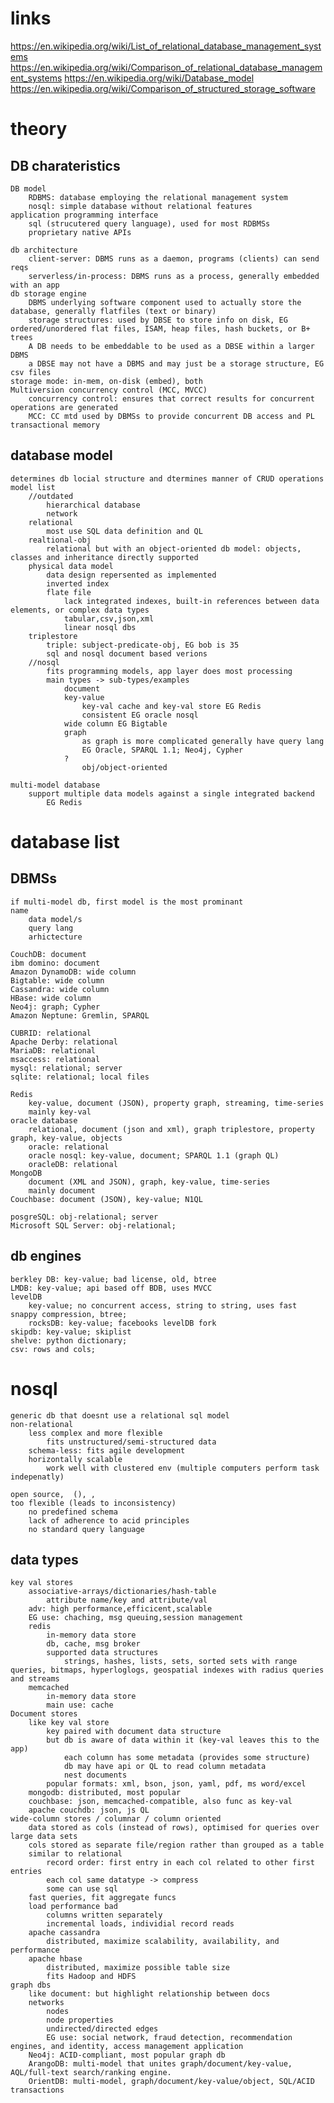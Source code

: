 # links
https://en.wikipedia.org/wiki/List_of_relational_database_management_systems
https://en.wikipedia.org/wiki/Comparison_of_relational_database_management_systems
https://en.wikipedia.org/wiki/Database_model
https://en.wikipedia.org/wiki/Comparison_of_structured_storage_software

# theory
## DB charateristics
    DB model
        RDBMS: database employing the relational management system
        nosql: simple database without relational features
    application programming interface
        sql (strucutered query language), used for most RDBMSs
        proprietary native APIs

    db architecture
        client-server: DBMS runs as a daemon, programs (clients) can send reqs
        serverless/in-process: DBMS runs as a process, generally embedded with an app
    db storage engine
        DBMS underlying software component used to actually store the database, generally flatfiles (text or binary)
        storage structures: used by DBSE to store info on disk, EG ordered/unordered flat files, ISAM, heap files, hash buckets, or B+ trees
        A DB needs to be embeddable to be used as a DBSE within a larger DBMS
        a DBSE may not have a DBMS and may just be a storage structure, EG csv files
    storage mode: in-mem, on-disk (embed), both
    Multiversion concurrency control (MCC, MVCC)
        concurrency control: ensures that correct results for concurrent operations are generated
        MCC: CC mtd used by DBMSs to provide concurrent DB access and PL transactional memory

## database model
    determines db locial structure and dtermines manner of CRUD operations
    model list
        //outdated
            hierarchical database
            network
        relational
            most use SQL data definition and QL
        realtional-obj
            relational but with an object-oriented db model: objects, classes and inheritance directly supported
        physical data model
            data design repersented as implemented
            inverted index
            flate file
                lack integrated indexes, built-in references between data elements, or complex data types
                tabular,csv,json,xml
                linear nosql dbs
        triplestore
            triple: subject-predicate-obj, EG bob is 35
            sql and nosql document based verions
        //nosql
            fits programming models, app layer does most processing
            main types -> sub-types/examples
                document
                key-value
                    key-val cache and key-val store EG Redis
                    consistent EG oracle nosql
                wide column EG Bigtable
                graph
                    as graph is more complicated generally have query lang
                    EG Oracle, SPARQL 1.1; Neo4j, Cypher
                ?
                    obj/object-oriented
                        
    multi-model database
        support multiple data models against a single integrated backend
            EG Redis

# database list
## DBMSs
    if multi-model db, first model is the most prominant
    name
        data model/s
        query lang
        arhictecture

    CouchDB: document
    ibm domino: document 
    Amazon DynamoDB: wide column
    Bigtable: wide column
    Cassandra: wide column
    HBase: wide column
    Neo4j: graph; Cypher
    Amazon Neptune: Gremlin, SPARQL

    CUBRID: relational
    Apache Derby: relational
    MariaDB: relational
    msaccess: relational
    mysql: relational; server
    sqlite: relational; local files

    Redis
        key-value, document (JSON), property graph, streaming, time-series 
        mainly key-val
    oracle database
        relational, document (json and xml), graph triplestore, property graph, key-value, objects
        oracle: relational
        oracle nosql: key-value, document; SPARQL 1.1 (graph QL)
        oracleDB: relational
    MongoDB
        document (XML and JSON), graph, key-value, time-series
        mainly document
    Couchbase: document (JSON), key-value; N1QL

    posgreSQL: obj-relational; server
    Microsoft SQL Server: obj-relational;

## db engines
    berkley DB: key-value; bad license, old, btree
    LMDB: key-value; api based off BDB, uses MVCC
    levelDB
        key-value; no concurrent access, string to string, uses fast snappy compression, btree;
        rocksDB: key-value; facebooks levelDB fork
    skipdb: key-value; skiplist
    shelve: python dictionary;
    csv: rows and cols;

# nosql
    generic db that doesnt use a relational sql model
    non-relational
        less complex and more flexible
            fits unstructured/semi-structured data
        schema-less: fits agile development
        horizontally scalable
            work well with clustered env (multiple computers perform task indepenatly)

    open source,  (), ,
    too flexible (leads to inconsistency)
        no predefined schema
        lack of adherence to acid principles
        no standard query language

## data types
    key val stores
        associative-arrays/dictionaries/hash-table
            attribute name/key and attribute/val
        adv: high performance,efficicent,scalable
        EG use: chaching, msg queuing,session management
        redis
            in-memory data store
            db, cache, msg broker
            supported data structures
                strings, hashes, lists, sets, sorted sets with range queries, bitmaps, hyperloglogs, geospatial indexes with radius queries and streams
        memcached
            in-memory data store
            main use: cache
    Document stores
        like key val store
            key paired with document data structure
            but db is aware of data within it (key-val leaves this to the app)
                each column has some metadata (provides some structure)
                db may have api or QL to read column metadata
                nest documents
            popular formats: xml, bson, json, yaml, pdf, ms word/excel
        mongodb: distributed, most popular
        couchbase: json, memcached-compatible, also func as key-val
        apache couchdb: json, js QL
    wide-column stores / columnar / column oriented
        data stored as cols (instead of rows), optimised for queries over large data sets
        cols stored as separate file/region rather than grouped as a table
        similar to relational
            record order: first entry in each col related to other first entries
            each col same datatype -> compress
            some can use sql
        fast queries, fit aggregate funcs
        load performance bad
            columns written separately
            incremental loads, individial record reads
        apache cassandra
            distributed, maximize scalability, availability, and performance 
        apache hbase
            distributed, maximize possible table size
            fits Hadoop and HDFS 
    graph dbs
        like document: but highlight relationship between docs
        networks
            nodes
            node properties
            undirected/directed edges
            EG use: social network, fraud detection, recommendation engines, and identity, access management application
        Neo4j: ACID-compliant, most popular graph db
        ArangoDB: multi-model that unites graph/document/key-value, AQL/full-text search/ranking engine.
        OrientDB: multi-model, graph/document/key-value/object, SQL/ACID transactions
